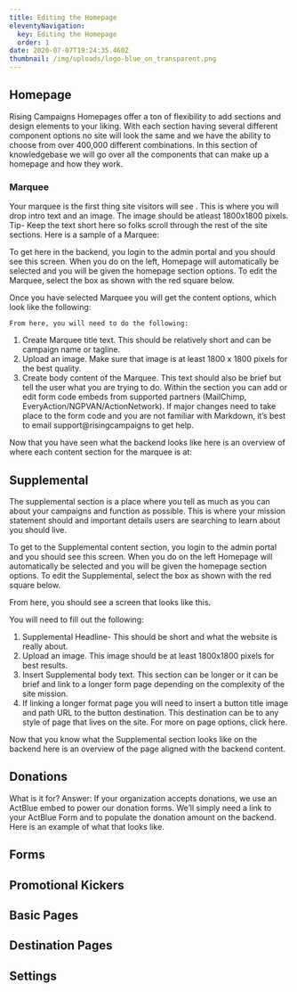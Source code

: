 ```yaml
---
title: Editing the Homepage
eleventyNavigation:
  key: Editing the Homepage
  order: 1
date: 2020-07-07T19:24:35.460Z
thumbnail: /img/uploads/logo-blue_on_transparent.png
---
```

## Homepage

Rising Campaigns Homepages offer a ton of flexibility to add sections and design elements to your liking. With each section having several different component options no site will look the same and we have the ability to choose from over 400,000 different combinations.  In this section of knowledgebase we will go over all the components that can make up a homepage and how they work. 


### Marquee

Your marquee is the first thing site visitors will see . This is where you will drop intro text and an image. The image should be atleast 1800x1800 pixels. Tip- Keep the text short here so folks scroll through the rest of the site sections.  Here is a sample of a Marquee:


To get here in the backend, you login to the admin portal and you should see this screen. When you do on the left, Homepage will automatically be selected and you will be given the homepage section options. To edit the Marquee, select the box as shown with the red square below.  

Once you have selected Marquee you will get the content options, which look like the following:

    From here, you will need to do the following:



1. Create Marquee title text. This should be relatively short and can be campaign name or tagline.
2. Upload an image. Make sure that image is at least 1800 x 1800 pixels for the best quality. 
3. Create body content of the Marquee. This text should also be brief but tell the user what you are trying to do. Within the section you can add or edit form code embeds from supported partners (MailChimp, EveryAction/NGPVAN/ActionNetwork). If major changes need to take place to the form code and you are not familiar with Markdown, it’s best to email support@risingcampaigns to get help. 

Now that you have seen what the backend looks like here is an overview of where each content section for the marquee is at:

##  Supplemental

The supplemental section is a place where you tell as much as you can about your campaigns and function as possible. This is where your mission statement should and important details users are searching to learn about you should live. 


To get to the Supplemental content section, you login to the admin portal and you should see this screen. When you do on the left Homepage will automatically be selected and you will be given the homepage section options. To edit the Supplemental, select the box as shown with the red square below. 

From here, you should see a screen that looks like this. 

You will need to fill out the following:



1. Supplemental Headline- This should be short and what the website is really about.
2. Upload an image. This image should be at least 1800x1800 pixels for best results.
3. Insert Supplemental body text. This section can be longer or it can be brief and link to a longer form page depending on the complexity of the site mission.  
4. If linking a longer format page you will need to insert a button title image and path URL to the button destination. This destination can be to any style of page that lives on the site.  For more on page options, click here. 

Now that you know what the Supplemental section looks like on the backend here is an overview of the page aligned with the backend content. 

## Donations

What is it for? Answer: If your organization accepts donations, we use an ActBlue embed to power our donation forms. We’ll simply need a link to your ActBlue Form and to populate the donation amount on the backend. Here is an example of what that looks like. 


## Forms
## Promotional Kickers
## Basic Pages

## Destination Pages

## Settings


